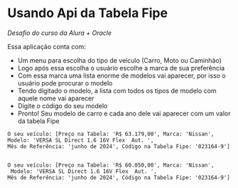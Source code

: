 ﻿# Usando Api da Tabela Fipe
*Desafio do curso da Alura + Oracle*

Essa aplicação conta com:
- Um menu para escolha do tipo de veículo (Carro, Moto ou Caminhão)
- Logo após essa escolha o usuário escolhe a marca de sua preferência
- Com essa marca uma lista enorme de modelos vai aparecer, por isso o usuário pode procurar o modelo
- Tendo digitado o modelo, a lista com todos os tipos de modelo com aquele nome vai aparecer
- Digite o código do seu modelo
- Pronto! Seu modelo de carro e cada ano dele vai aparecer com um valor da tabela Fipe

```
O seu veículo: [Preço na Tabela: 'R$ 63.179,00', Marca: 'Nissan',
Modelo: 'VERSA SL Direct 1.6 16V Flex  Aut. ',
Mês de Referência: 'junho de 2024', Código na Tabela Fipe: '023164-9']


O seu veículo: [Preço na Tabela: 'R$ 60.050,00', Marca: 'Nissan',
 Modelo: 'VERSA SL Direct 1.6 16V Flex  Aut. ',
Mês de Referência: 'junho de 2024', Código na Tabela Fipe: '023164-9']
```
